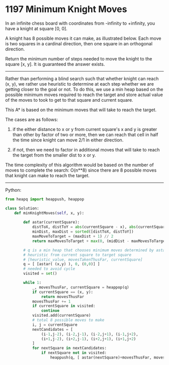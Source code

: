 1197 Minimum Knight Moves
=========================

In an infinite chess board with coordinates from -infinity to +infinity, you
have a knight at square [0, 0].

A knight has 8 possible moves it can make, as illustrated below. Each move is
two squares in a cardinal direction, then one square in an orthogonal
direction.

Return the minimum number of steps needed to move the knight to the square [x,
y].  It is guaranteed the answer exists.

---

Rather than performing a blind search such that whether knight can reach (x,
y), we rather use heuristic to determine at each step whether we are getting
closer to the goal or not. To do this, we use a min heap based on the possible
minimum moves required to reach the target and store actual value of the moves to
took to get to that square and current square.

This A* is based on the minimum moves that will take to reach the target.

The cases are as follows:

1. if the either distance to x or y from current square's x and y is greater
   than other by factor of two or more, then we can reach that cell in half the
   time since knight can move 2/1 in either direction.

2. if not, then we need to factor in additional moves that will take to reach
   the target from the smaller dist to x or y.

The time complexity of this algorithm would be based on the number of moves to
complete the search: O(n**8) since there are 8 possible moves that knight can
make to reach the target.

---

Python:

```python
from heapq import heappush, heappop

class Solution:
    def minKnightMoves(self, x, y):
        
        def astar(currentSquare):
            distToX, distToY = abs(currentSquare - x), abs(currentSquare - y)
            minDist, maxDist = sorted([distToX, distToY])
            maxMoveToTarget = (maxDist + 1) // 2
            return maxMovesToTarget + max(0, (midDist - maxMovesToTarget + 1) // 2)

        # q is a min heap that chooses minimum moves determined by astar
        # heuristic from current square to target square
        # [heuristic_value, movesTakenThusFar, currentSquare]
        q = [ [astar( (x,y) ), 0, (0,0)] ]
        # needed to avoid cycle
        visited = set()

        while 1:
            _, movesThusFar, currentSquare = heappop(q)
            if currentSquare == (x, y):
                return movesThusFar
            movesThusFar += 1
            if currentSquare in visited:
                continue
            visited.add(currentSquare)
            # total 8 possible moves to make
            i, j = currentSquare
            nextCandidates = [
                (i-1,j-2), (i-2,j-1), (i-2,j+1), (i-1,j+2),
                (i+1,j-2), (i+2,j-1), (i+2,j+1), (i+1,j+2)
            ]
            for nextSquare in nextCandidates:
                if nextSquare not in visited:
                    heappush(q, [ astar(nextSquare)+movesThusFar, movesThusFar, nextSquare ])
```



